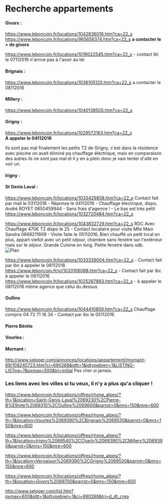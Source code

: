 # Recherche appartements

#### Givors :
https://www.leboncoin.fr/locations/1042836016.htm?ca=22_s  
https://www.leboncoin.fr/locations/965656374.htm?ca=22_s **a contacter le + de givors**

https://www.leboncoin.fr/locations/1019022545.htm?ca=22_s - contact lbl le 07112016 n'arrive pas à l'avoir au tel

#### Brignais :
https://www.leboncoin.fr/locations/1036105120.htm?ca=22_s a contacter le 08112016

#### Millery :
https://www.leboncoin.fr/locations/1040138505.htm?ca=22_s

#### Grigny : 
<https://www.leboncoin.fr/locations/1029572163.htm?ca=22_s>  
**A appeler le 04112016**

Ils sont pas mal finalement les petits T2 de Grigny, c'est dans la résidence avec piscine on avait éliminé pq chauffage éléctrique, mais en comparaison des autres ils ne sont pas mal et il y en a plein donc je vais tenter d'allé en voir un.

#### Irigny :

#### St Genis Laval :
<https://www.leboncoin.fr/locations/1033429858.htm?ca=22_s> Contact fait par mail le 03112016 - Réponse le 04112016 - Chauffage électrique, dispo, André ROYET 0650459944 - Sans frais d'agence ! - Le bas est très petit
https://www.leboncoin.fr/locations/1032720484.htm?ca=22_s

https://www.leboncoin.fr/locations/1043832729.htm?ca=22_s RDC Avec Chauffage 470€ T2 dispo le 25 - Contact locataire pour visite Mlle Maio Sandra 0668211809 - Visite faite le 05112016, Bien chauffé un petit local en plus, appart viellot avec un petit séjour, chambre sans fenetre sur l'extérieur mais sur le séjour. Grande Cuisine en long. Petite fenetre dans sdb.  
![Plan](https://lh3.googleusercontent.com/2FNPxzaMcPcWxj-u8e4WyzQInXpRviV3Ykj4tQpeoEYh-TXeg9TzHd3e4ztq1u-0zdebEfwIh3IRR4OYGsXJWcyyqEMm-WZ6-fBsYahNICqVgRpTJonuJ6ND6jP7vEpvAqi-Kw-ZYeZTMsQofDZ_UFjImmzpLDR4moR2TQWHMCWqHFhP692EBQP6RDXsVxMzxsqOo96d6T7sO_mkVRStZAZiUVizPX4DnLsrij5wPIs0tSHLWd03qcMYhx9Hljue-Akm6uaW0EaMvLdy3GhOLof6pqg6vZN8IGDKE30bf5PPKv9y8cyWnP3MpLBlXOejRMOVH8cmmrOt6nLAnPKgJhgVG9rwnLEas0T0hSsWTuU3IW7fcZfWMem7PpTEwKlKH_0PN6-gxrXHTuKHE2EClrHl92YBQXTBElqD-wKqnuU8No9mQrJV2RkZtBzy-tP6WdedcA_O96aiCV2hubdrHQZj7XY1mamv2pDheiCgLlI71xK-446nYhogAivHN24JgmaG8R3rY9KqBTqGGYm9a3zQYLF3EQ1vycN2MrajSAYiheZz-FpDflqM5182MsHLUXNybsoUYWsjrAL6KKMSt_vJo9aa4EFXucNsceqT7eLUEfg6=w1227-h920-no)

https://www.leboncoin.fr/locations/1033339004.htm?ca=22_s - Contact fait par lbc à appeler le 08112016  
https://www.leboncoin.fr/vi/1033106088.htm?ca=22_s - Contact fait par lbc à appeler le 08112016  
https://www.leboncoin.fr/locations/1025287883.htm?ca=22_s  - à appeler le 08112016  même agence que celui du dessus

#### Oullins
https://www.leboncoin.fr/locations/1044410859.htm?ca=22_s  Chauffage compris 04 72 71 16 34 - Contact par lbc  le 05112016


#### Pierre Bénite

#### Vourles :

#### Mornant :
http://www.seloger.com/annonces/locations/appartement/mornant-69/108245723.htm?ci=690268&idtt=1&idtypebien=1&LISTING-LISTpg=7&pxmax=500&tri=initial Pas cher si jamais.

### Les liens avec les villes si tu veux, il n'y a plus qu'a cliquer !

https://www.leboncoin.fr/locations/offres/rhone_alpes/?th=1&location=Saint-Genis-Laval%2069230%2CPierre-B%E9nite%2069310%2COullins%2069600&parrot=0&mrs=150&mre=600

https://www.leboncoin.fr/locations/offres/rhone_alpes/?th=1&location=Vourles%2069390%2CBrignais%2069530&parrot=0&mrs=150&mre=600

https://www.leboncoin.fr/locations/offres/rhone_alpes/?th=1&location=Irigny%2069540%2CCharly%2069390%2CMillery%2069390&parrot=0&mrs=150&mre=600

https://www.leboncoin.fr/locations/offres/rhone_alpes/?th=1&location=Vernaison%2069390%2CGrigny%2069520&parrot=0&mrs=150&mre=600

https://www.leboncoin.fr/locations/offres/rhone_alpes/?th=1&location=Givors%2069700&parrot=0&mrs=150&mre=600

http://www.seloger.com/list.htm?pxmax=600&idtt=1&idtypebien=1&ci=690268&tri=d_dt_crea
